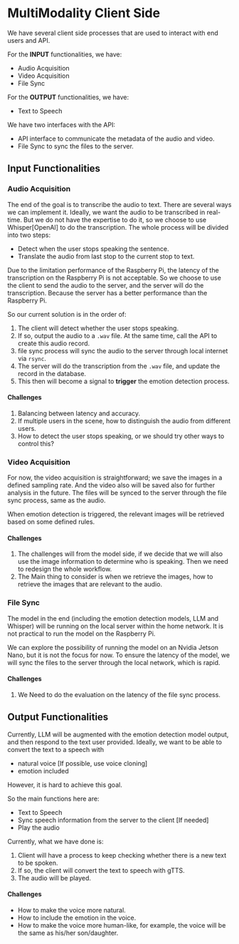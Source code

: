 # MultiModality Client Side

We have several client side processes that are used to interact with end users and API.

For the **INPUT** functionalities, we have:

- Audio Acquisition
- Video Acquisition
- File Sync

For the **OUTPUT** functionalities, we have:

- Text to Speech

We have two interfaces with the API:

- API interface to communicate the metadata of the audio and video.
- File Sync to sync the files to the server.

## Input Functionalities

### Audio Acquisition

The end of the goal is to transcribe the audio to text.
There are several ways we can implement it.
Ideally, we want the audio to be transcribed in real-time.
But we do not have the expertise to do it, so we choose to use Whisper[OpenAI] to do the transcription.
The whole process will be divided into two steps:

- Detect when the user stops speaking the sentence.
- Translate the audio from last stop to the current stop to text.

Due to the limitation performance of the Raspberry Pi, the latency of the transcription on the Raspberry Pi is not
acceptable.
So we choose to use the client to send the audio to the server, and the server will do the transcription.
Because the server has a better performance than the Raspberry Pi.

So our current solution is in the order of:

1. The client will detect whether the user stops speaking.
2. If so, output the audio to a `.wav` file. At the same time, call the API to create this audio record.
3. file sync process will sync the audio to the server through local internet via `rsync`.
4. The server will do the transcription from the `.wav` file, and update the record in the database.
5. This then will become a signal to **trigger** the emotion detection process.

#### Challenges

1. Balancing between latency and accuracy.
2. If multiple users in the scene, how to distinguish the audio from different users.
3. How to detect the user stops speaking, or we should try other ways to control this?

### Video Acquisition

For now, the video acquisition is straightforward; we save the images in a defined sampling rate.
And the video also will be saved also for further analysis in the future.
The files will be synced to the server through the file sync process, same as the audio.

When emotion detection is triggered, the relevant images will be retrieved based on some defined rules.

#### Challenges

1. The challenges will from the model side, if we decide that we will also use the image information to determine who is
   speaking. Then we need to redesign the whole workflow.
2. The Main thing to consider is when we retrieve the images, how to retrieve the images that are relevant to the audio.

### File Sync

The model in the end (including the emotion detection models, LLM and Whisper) will be running on the local server
within the home network.
It is not practical to run the model on the Raspberry Pi.

We can explore the possibility of running the model on an Nvidia Jetson Nano, but it is not the focus for now.
To ensure the latency of the model, we will sync the files to the server through the local network, which is rapid.

#### Challenges

1. We Need to do the evaluation on the latency of the file sync process.

## Output Functionalities

Currently, LLM will be augmented with the emotion detection model output, and then respond to the text user provided.
Ideally, we want to be able to convert the text to a speech with

- natural voice [If possible, use voice cloning]
- emotion included

However, it is hard to achieve this goal.

So the main functions here are:

- Text to Speech
- Sync speech information from the server to the client [If needed]
- Play the audio

Currently, what we have done is:

1. Client will have a process to keep checking whether there is a new text to be spoken.
2. If so, the client will convert the text to speech with gTTS.
3. The audio will be played.

#### Challenges

- How to make the voice more natural.
- How to include the emotion in the voice.
- How to make the voice more human-like, for example, the voice will be the same as his/her son/daughter.

